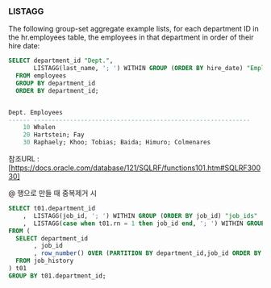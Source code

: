 
### LISTAGG

The following group-set aggregate example lists, for each department ID in the hr.employees table, the employees in that department in order of their hire date:

```sql
SELECT department_id "Dept.",
       LISTAGG(last_name, '; ') WITHIN GROUP (ORDER BY hire_date) "Employees"
  FROM employees
  GROUP BY department_id
  ORDER BY department_id;


Dept. Employees
------ ------------------------------------------------------------
    10 Whalen
    20 Hartstein; Fay
    30 Raphaely; Khoo; Tobias; Baida; Himuro; Colmenares
```    


참조URL : [https://docs.oracle.com/database/121/SQLRF/functions101.htm#SQLRF30030]

@ 행으로 만들 때 중복제거 시
```sql
SELECT t01.department_id
    ,  LISTAGG(job_id, '; ') WITHIN GROUP (ORDER BY job_id) "job_ids"
    ,  LISTAGG(case when t01.rn = 1 then job_id end, '; ') WITHIN GROUP (ORDER BY job_id) "job_ids_distinct"
FROM (
  SELECT department_id
       , job_id
       , row_number() OVER (PARTITION BY department_id,job_id ORDER BY department_id) "RN"
  FROM job_history
) t01  
GROUP BY t01.department_id;
```
